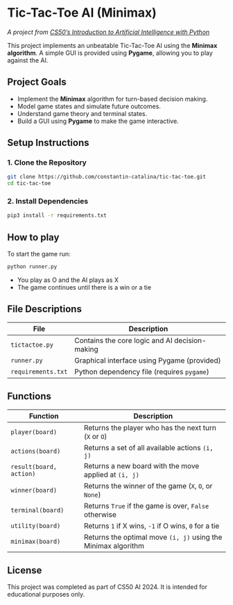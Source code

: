 # Tic-Tac-Toe AI (Minimax)
*A project from [CS50’s Introduction to Artificial Intelligence with Python](https://cs50.harvard.edu/ai/2024/)*

This project implements an unbeatable Tic-Tac-Toe AI using the **Minimax algorithm**. A simple GUI is provided using **Pygame**, allowing you to play against the AI.

## Project Goals

- Implement the **Minimax** algorithm for turn-based decision making.
- Model game states and simulate future outcomes.
- Understand game theory and terminal states.
- Build a GUI using **Pygame** to make the game interactive.

## Setup Instructions

### 1. Clone the Repository
```bash
git clone https://github.com/constantin-catalina/tic-tac-toe.git
cd tic-tac-toe
```

### 2. Install Dependencies
```bash
pip3 install -r requirements.txt
```

## How to play
To start the game run:
```bash
python runner.py
```
- You play as O and the AI plays as X
- The game continues until there is a win or a tie

## File Descriptions
| File               | Description                                    |
| ------------------ | ---------------------------------------------- |
| `tictactoe.py`     | Contains the core logic and AI decision-making |
| `runner.py`        | Graphical interface using Pygame (provided)    |
| `requirements.txt` | Python dependency file (requires `pygame`)     |

## Functions
| Function                | Description                                                   |
| ----------------------- | ------------------------------------------------------------- |
| `player(board)`         | Returns the player who has the next turn (`X` or `O`)         |
| `actions(board)`        | Returns a set of all available actions `(i, j)`               |
| `result(board, action)` | Returns a new board with the move applied at `(i, j)`         |
| `winner(board)`         | Returns the winner of the game (`X`, `O`, or `None`)          |
| `terminal(board)`       | Returns `True` if the game is over, `False` otherwise         |
| `utility(board)`        | Returns `1` if X wins, `-1` if O wins, `0` for a tie          |
| `minimax(board)`        | Returns the optimal move `(i, j)` using the Minimax algorithm |


## License
This project was completed as part of CS50 AI 2024. It is intended for educational purposes only.
